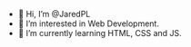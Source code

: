 - 👋 Hi, I’m @JaredPL
- 👀 I’m interested in Web Development.
- 🌱 I’m currently learning HTML, CSS and JS.
